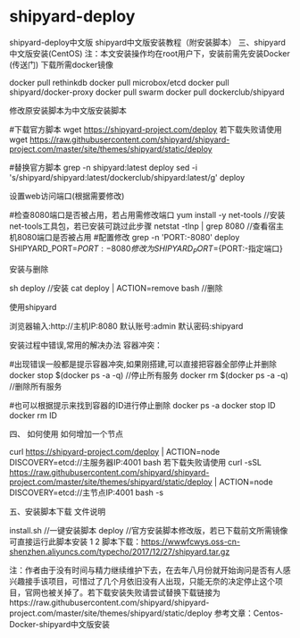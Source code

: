 # shipyard-deploy
shipyard-deploy中文版
shipyard中文版安装教程（附安装脚本）
三、shipyard中文版安装(CentOS)
注：本文安装操作均在root用户下，安装前需先安装Docker (传送门)
下载所需docker镜像

docker pull rethinkdb
docker pull microbox/etcd
docker pull shipyard/docker-proxy
docker pull swarm
docker pull dockerclub/shipyard

修改原安装脚本为中文版安装脚本

#下载官方脚本
wget https://shipyard-project.com/deploy
若下载失败请使用
wget https://raw.githubusercontent.com/shipyard/shipyard-project.com/master/site/themes/shipyard/static/deploy

#替换官方脚本
grep -n shipyard:latest deploy
sed -i 's/shipyard\/shipyard:latest/dockerclub\/shipyard:latest/g' deploy

设置web访问端口(根据需要修改)

#检查8080端口是否被占用，若占用需修改端口
yum install -y net-tools    //安装net-tools工具包，若已安装可跳过此步骤
netstat -tlnp | grep 8080   //查看宿主机8080端口是否被占用
#配置修改
grep -n 'PORT:-8080' deploy
SHIPYARD_PORT=${PORT:-8080}
修改为
SHIPYARD_PORT=${PORT:-指定端口}

安装与删除

sh deploy                                //安装
cat deploy | ACTION=remove bash          //删除

使用shipyard

浏览器输入:http://主机IP:8080
默认账号:admin
默认密码:shipyard

安装过程中错误,常用的解决办法
容器冲突：

#出现错误一般都是提示容器冲突,如果刚搭建,可以直接把容器全部停止并删除
docker stop $(docker ps -a -q)        //停止所有服务
docker rm $(docker ps -a -q)          //删除所有服务

#也可以根据提示来找到容器的ID进行停止删除
docker ps -a
docker stop ID
docker rm ID

四、 如何使用
如何增加一个节点

curl https://shipyard-project.com/deploy | ACTION=node DISCOVERY=etcd://主服务器IP:4001 bash 
若下载失败请使用
curl -sSL  https://raw.githubusercontent.com/shipyard/shipyard-project.com/master/site/themes/shipyard/static/deploy | ACTION=node DISCOVERY=etcd://主节点IP:4001 bash -s

五、安装脚本下载
文件说明

install.sh      //一键安装脚本
deploy          //官方安装脚本修改版，若已下载前文所需镜像可直接运行此脚本安装
1
2
脚本下载：https://wwwfcwys.oss-cn-shenzhen.aliyuncs.com/typecho/2017/12/27/shipyard.tar.gz

注：作者由于没有时间与精力继续维护下去，在去年八月份就开始询问是否有人感兴趣接手该项目，可惜过了几个月依旧没有人出现，只能无奈的决定停止这个项目，官网也被关掉了。若下载安装失败请尝试替换下载链接为https://raw.githubusercontent.com/shipyard/shipyard-project.com/master/site/themes/shipyard/static/deploy
参考文章：Centos-Docker-shipyard中文版安装
